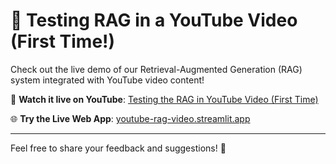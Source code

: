 # 🎥 Testing RAG in a YouTube Video (First Time!)

Check out the live demo of our Retrieval-Augmented Generation (RAG) system integrated with YouTube video content!

🔴 **Watch it live on YouTube**: [Testing the RAG in YouTube Video (First Time)](https://youtube.com/live/emL4NKSIRI8)

🌐 **Try the Live Web App**: [youtube-rag-video.streamlit.app](https://youtube-rag-video.streamlit.app/)

---

Feel free to share your feedback and suggestions! 🚀

